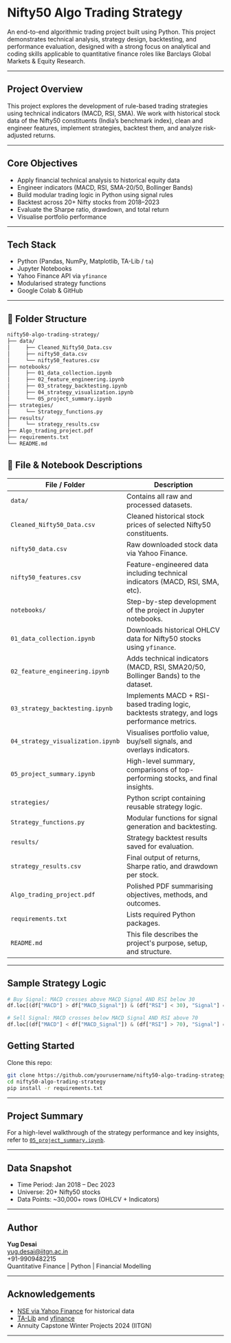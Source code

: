 # Nifty50 Algo Trading Strategy

An end-to-end algorithmic trading project built using Python. This project demonstrates technical analysis, strategy design, backtesting, and performance evaluation, designed with a strong focus on analytical and coding skills applicable to quantitative finance roles like Barclays Global Markets & Equity Research.

---

## Project Overview

This project explores the development of rule-based trading strategies using technical indicators (MACD, RSI, SMA). We work with historical stock data of the Nifty50 constituents (India’s benchmark index), clean and engineer features, implement strategies, backtest them, and analyze risk-adjusted returns.

---

## Core Objectives

- Apply financial technical analysis to historical equity data
- Engineer indicators (MACD, RSI, SMA-20/50, Bollinger Bands)
- Build modular trading logic in Python using signal rules
- Backtest across 20+ Nifty stocks from 2018–2023
- Evaluate the Sharpe ratio, drawdown, and total return
- Visualise portfolio performance

---

## Tech Stack

- Python (Pandas, NumPy, Matplotlib, TA-Lib / `ta`)
- Jupyter Notebooks
- Yahoo Finance API via `yfinance`
- Modularised strategy functions
- Google Colab & GitHub

---

## 📁 Folder Structure

```bash 
nifty50-algo-trading-strategy/ 
├── data/
│     ├── Cleaned_Nifty50_Data.csv
│     ├── nifty50_data.csv
│     └── nifty50_features.csv
├── notebooks/
│     ├── 01_data_collection.ipynb
│     ├── 02_feature_engineering.ipynb
│     ├── 03_strategy_backtesting.ipynb
│     ├── 04_strategy_visualization.ipynb
│     └── 05_project_summary.ipynb
├── strategies/
│     └── Strategy_functions.py
├── results/
│     └── strategy_results.csv
├── Algo_trading_project.pdf
├── requirements.txt
└── README.md
```
## 🧾 File & Notebook Descriptions

| File / Folder | Description |
|---------------|-------------|
| `data/` | Contains all raw and processed datasets. |
| `Cleaned_Nifty50_Data.csv` | Cleaned historical stock prices of selected Nifty50 constituents. |
| `nifty50_data.csv` | Raw downloaded stock data via Yahoo Finance. |
| `nifty50_features.csv` | Feature-engineered data including technical indicators (MACD, RSI, SMA, etc). |
| `notebooks/` | Step-by-step development of the project in Jupyter notebooks. |
| `01_data_collection.ipynb` | Downloads historical OHLCV data for Nifty50 stocks using `yfinance`. |
| `02_feature_engineering.ipynb` | Adds technical indicators (MACD, RSI, SMA20/50, Bollinger Bands) to the dataset. |
| `03_strategy_backtesting.ipynb` | Implements MACD + RSI-based trading logic, backtests strategy, and logs performance metrics. |
| `04_strategy_visualization.ipynb` | Visualises portfolio value, buy/sell signals, and overlays indicators. |
| `05_project_summary.ipynb` | High-level summary, comparisons of top-performing stocks, and final insights. |
| `strategies/` | Python script containing reusable strategy logic. |
| `Strategy_functions.py` | Modular functions for signal generation and backtesting. |
| `results/` | Strategy backtest results saved for evaluation. |
| `strategy_results.csv` | Final output of returns, Sharpe ratio, and drawdown per stock. |
| `Algo_trading_project.pdf` | Polished PDF summarising objectives, methods, and outcomes. |
| `requirements.txt` | Lists required Python packages. |
| `README.md` | This file describes the project's purpose, setup, and structure. |


---

## Sample Strategy Logic

```python
# Buy Signal: MACD crosses above MACD Signal AND RSI below 30
df.loc[(df["MACD"] > df["MACD_Signal"]) & (df["RSI"] < 30), "Signal"] = 1

# Sell Signal: MACD crosses below MACD Signal AND RSI above 70
df.loc[(df["MACD"] < df["MACD_Signal"]) & (df["RSI"] > 70), "Signal"] = -1
```
## Getting Started

Clone this repo:
   ```bash
   git clone https://github.com/yourusername/nifty50-algo-trading-strategy.git
   cd nifty50-algo-trading-strategy
   pip install -r requirements.txt
   ```

---

## Project Summary

For a high-level walkthrough of the strategy performance and key insights, refer to [`05_project_summary.ipynb`](notebooks/05_project_summary.ipynb).

---

## Data Snapshot

- Time Period: Jan 2018 – Dec 2023  
- Universe: 20+ Nifty50 stocks  
- Data Points: ~30,000+ rows (OHLCV + Indicators)

---

## Author

**Yug Desai**  
yug.desai@iitgn.ac.in  
+91-9909482215  
Quantitative Finance | Python | Financial Modelling

---

## Acknowledgements

- [NSE via Yahoo Finance](https://finance.yahoo.com/) for historical data  
- [TA-Lib](https://github.com/mrjbq7/ta-lib) and [yfinance](https://github.com/ranaroussi/yfinance)  
- Annuity Capstone Winter Projects 2024 (IITGN)

---
   
